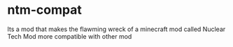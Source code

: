 # ntm-compat
Its a mod that makes the flawming wreck of a minecraft mod called Nuclear Tech Mod more compatible with other mod
